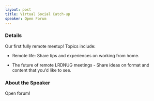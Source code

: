 ```yaml
---
layout: post
title: Virtual Social Catch-up
speaker: Open Forum
---
```


### Details

Our first fully remote meetup! Topics include:

- Remote life: Share tips and experiences on working from home.

- The future of remote LRDNUG meetings - Share ideas on format and content that you'd like to see.

### About the Speaker

Open forum!
